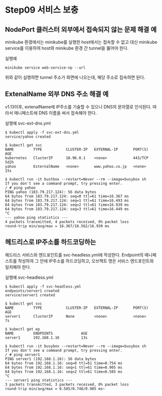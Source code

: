 # Step09 서비스 보충 

## NodePort 클러스터 외부에서 접속되지 않는 문제 해결 예

minikube 환경에서는 minikube를 실행한 host에서는 접속할 수 없고 대신 minikube service를 이용하여 host와 minikube 환경 간 tunnel을 뚫어야 한다.

실행예

~~~
minikube service web-service-np --url
~~~

위와 같이 실행하면 tunnel 주소가 화면에 나오는데, 해당 주소로 접속하면 된다.



## ExtenalName 외부 DNS 주소 해결 예

v1.13이후, extenalName에 IP주소를 기술할 수 있으나 DNS의 문자열로 인식된다. 
따라서 매니페스트에 DNS 이름을 써서 접속해야 한다. 


실행예 svc-ext-dns.yml

~~~
$ kubectl apply -f svc-ext-dns.yml
service/yahoo created

$ kubectl get svc
NAME         TYPE           CLUSTER-IP   EXTERNAL-IP       PORT(S)   AGE
kubernetes   ClusterIP      10.96.0.1    <none>            443/TCP   5d2h
yahoo        ExternalName   <none>       www.yahoo.co.jp   <none>    15s

$ kubectl run -it bustbox --restart=Never --rm --image=busybox sh
If you don't see a command prompt, try pressing enter.
/ # ping yahoo
PING yahoo (183.79.217.124): 56 data bytes
64 bytes from 183.79.217.124: seq=0 ttl=61 time=16.367 ms
64 bytes from 183.79.217.124: seq=1 ttl=61 time=16.493 ms
64 bytes from 183.79.217.124: seq=2 ttl=61 time=16.939 ms
64 bytes from 183.79.217.124: seq=3 ttl=61 time=16.449 ms
^C
--- yahoo ping statistics ---
4 packets transmitted, 4 packets received, 0% packet loss
round-trip min/avg/max = 16.367/16.562/16.939 ms
~~~



## 헤드리스로 IP주소를 하드코딩하는 

헤드리스 서비스와 엔드포인트를 svc-headless.yml에 작성한다. 
Endpoint의 매니페스트를 작성하여 그 안에 IP주소를 하드코딩하고, 오브젝트 명은 서비스 엔드포인트와 일치해야 한다. 


실행예 svc-headless.yml

~~~
$ kubectl apply -f svc-headless.yml
endpoints/server1 created
service/server1 created

$ kubectl get svc
NAME         TYPE           CLUSTER-IP   EXTERNAL-IP       PORT(S)   AGE
server1      ClusterIP      None         <none>            <none>    7s

$ kubectl get ep
NAME         ENDPOINTS             AGE
server1      192.168.1.16          13s

$ kubectl run -it busybox --restart=Never --rm --image=busybox sh
If you don't see a command prompt, try pressing enter.
/ # ping server1
PING server1 (192.168.1.16): 56 data bytes
64 bytes from 192.168.1.16: seq=0 ttl=61 time=0.754 ms
64 bytes from 192.168.1.16: seq=1 ttl=61 time=0.905 ms
64 bytes from 192.168.1.16: seq=2 ttl=61 time=0.585 ms
^C
--- server1 ping statistics ---
3 packets transmitted, 3 packets received, 0% packet loss
round-trip min/avg/max = 0.585/0.748/0.905 ms~
~~~

